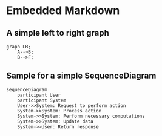 # Embedded Markdown

## A simple left to right graph
     
``` mermaid
graph LR;
    A-->B;
    B-->F;
```

## Sample for a simple SequenceDiagram

```mermaid
sequenceDiagram
    participant User
    participant System
    User->>System: Request to perform action
    System->>System: Process action
    System->>System: Perform necessary computations
    System->>System: Update data
    System->>User: Return response
```